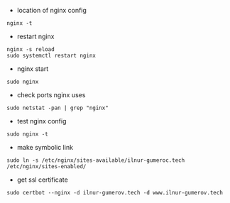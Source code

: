 * location of nginx config
```
nginx -t
```

* restart nginx
```
nginx -s reload
sudo systemctl restart nginx
```

* nginx start
```
sudo nginx
```

* check ports nginx uses
```
sudo netstat -pan | grep "nginx"
```

* test nginx config
```
sudo nginx -t
```

* make symbolic link
```
sudo ln -s /etc/nginx/sites-available/ilnur-gumeroc.tech /etc/nginx/sites-enabled/ 
```

* get ssl certificate
```
sudo certbot --nginx -d ilnur-gumerov.tech -d www.ilnur-gumerov.tech
```